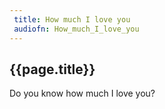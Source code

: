 ```yaml
---
 title: How much I love you
 audiofn: How_much_I_love_you
---
```


## {{page.title}}

Do you know how much I love you?

